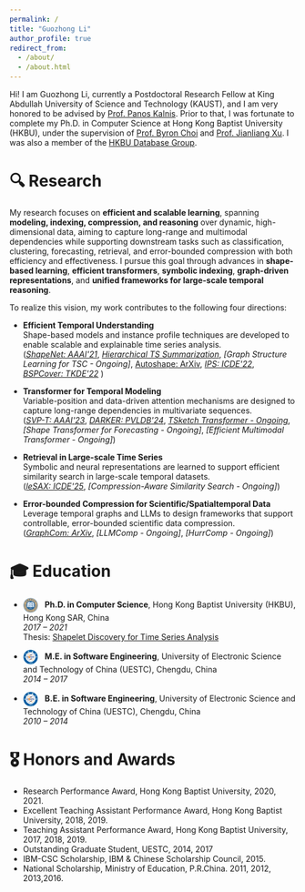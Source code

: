 ```yaml
---
permalink: /
title: "Guozhong Li"
author_profile: true
redirect_from: 
  - /about/
  - /about.html
---
```


Hi! I am Guozhong Li, currently a Postdoctoral Research Fellow at King Abdullah University of Science and Technology (KAUST), and I am very honored to be advised by [Prof. Panos Kalnis](https://scholar.google.com/citations?user=-NdSrrYAAAAJ). 
Prior to that, I was fortunate to complete my Ph.D. in Computer Science at Hong Kong Baptist University (HKBU), under the supervision of [Prof. Byron Choi](https://www.comp.hkbu.edu.hk/~bchoi/) and [Prof. Jianliang Xu](https://www.comp.hkbu.edu.hk/~xujl/). 
I was also a member of the [HKBU Database Group](https://www.comp.hkbu.edu.hk/~db/).

<!-- (Ranked 21st worldwide in Databases [(CSRankings, 2015–2025)](https://csrankings.org)). -->

<!-- Previously, I was a visiting Postdoctoral Research Fellow at Université Paris Cité, working with [Prof. Themis Palpanas](https://helios2.mi.parisdescartes.fr/~themisp/home.html) and [Paul Boniol](https://boniolp.github.io) . -->
 
# 🔍 Research
My research focuses on **efficient and scalable learning**, spanning **modeling, indexing, compression, and reasoning** over dynamic, high-dimensional data, aiming to capture long-range and multimodal dependencies while supporting downstream tasks such as classification, clustering, forecasting, retrieval, and error-bounded compression with both efficiency and effectiveness.
I pursue this goal through advances in **shape-based learning**, **efficient transformers**, **symbolic indexing**, **graph-driven representations**, and **unified frameworks for large-scale temporal reasoning**.

To realize this vision, my work contributes to the following four directions:

- **Efficient Temporal Understanding**  
  Shape-based models and instance profile techniques are developed to enable scalable and explainable time series analysis.   
  (*[ShapeNet: AAAI'21](https://ojs.aaai.org/index.php/AAAI/article/view/17018)*, *[Hierarchical TS Summarization](https://github.com/caracallium/htss)*, *[Graph Structure Learning for TSC - Ongoing]*, [Autoshape: ArXiv](https://arxiv.org/abs/2208.04313), *[IPS: ICDE'22](https://ieeexplore.ieee.org/document/9835498)*, *[BSPCover: TKDE'22](https://ieeexplore.ieee.org/document/9096567)* )

- **Transformer for Temporal Modeling**  
  Variable-position and data-driven attention mechanisms are designed to capture long-range dependencies in multivariate sequences.  
  (*[SVP-T: AAAI'23](https://ojs.aaai.org/index.php/AAAI/article/view/26359)*, *[DARKER: PVLDB'24](https://dl.acm.org/doi/10.14778/3681954.3681996)*, *[TSketch Transformer - Ongoing](https://github.com/rdzuo/tsketches)*, *[Shape Transformer for Forecasting - Ongoing]*, *[Efficient Multimodal Transformer - Ongoing]*)

- **Retrieval in Large-scale Time Series**  
  Symbolic and neural representations are learned to support efficient similarity search in large-scale temporal datasets.  
  (*[leSAX: ICDE'25](https://www.computer.org/csdl/proceedings-article/icde/2025/360300b995/26FZAxpd4ic)*,  *[Compression-Aware Similarity Search - Ongoing]*)

- **Error-bounded Compression for Scientific/Spatialtemporal Data**  
  Leverage temporal graphs and LLMs to design frameworks that support controllable, error-bounded scientific data compression.   
  (*[GraphCom: ArXiv](https://arxiv.org/abs/2505.06316)*, *[LLMComp - Ongoing]*, *[HurrComp - Ongoing]*)

<!-- 
- **Generative Forecasting for Climate Data**  
  Generative models (e.g., GANs, diffusion models, and LLMs) for high-resolution forecasting on reanalysis datasets (e.g., ERA5). 
 -->
 
# 🎓 Education

- <img src="/images/hkbu-logo.png" alt="HKBU" width="26" style="vertical-align: middle; margin-right: 8px;"> **Ph.D. in Computer Science**, Hong Kong Baptist University (HKBU), Hong Kong SAR, China  
  *2017 – 2021*  
  Thesis: [Shapelet Discovery for Time Series Analysis](https://scholars.hkbu.edu.hk/ws/portalfiles/portal/56785314/RPG_PHD_2021_10_20_E2_R35_T.pdf)

- <img src="/images/uestc-logo.png" alt="UESTC" width="26" style="vertical-align: middle; margin-right: 8px;"> **M.E. in Software Engineering**, University of Electronic Science and Technology of China (UESTC), Chengdu, China  
  *2014 – 2017*

- <img src="/images/uestc-logo.png" alt="UESTC" width="26" style="vertical-align: middle; margin-right: 8px;"> **B.E. in Software Engineering**, University of Electronic Science and Technology of China (UESTC), Chengdu, China  
  *2010 – 2014*


# 🎖 Honors and Awards

- Research Performance Award, Hong Kong Baptist University, 2020, 2021.
- Excellent Teaching Assistant Performance Award, Hong Kong Baptist University, 2018, 2019.
- Teaching Assistant Performance Award, Hong Kong Baptist University, 2017, 2018, 2019.
- Outstanding Graduate Student, UESTC, 2014, 2017
- IBM-CSC Scholarship, IBM & Chinese Scholarship Council, 2015.
- National Scholarship, Ministry of Education, P.R.China. 2011, 2012, 2013,2016.


<!-- # 🌍 Pageviews  -->
<!-- ClustrMaps 3D Globe -->
<!-- <div style="width: 200px; height: 200px; margin: 20px auto;">  -->
<div style="display: none;">
  <script 
        type="text/javascript" 
        id="clstr_globe" 
        src="//clustrmaps.com/globe.js?d=DDs_hE9lk7PsU1ZRky_FBGAQEjLxZigiUUzWOwowD6U">
    </script>
</div>
